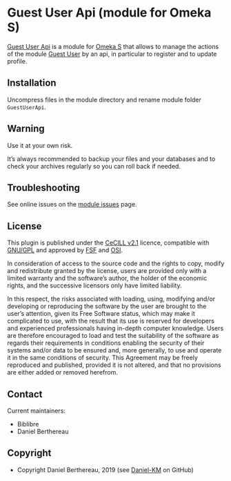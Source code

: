 Guest User Api (module for Omeka S)
===================================

[Guest User Api] is a module for [Omeka S] that allows to manage the actions of
the module [Guest User] by an api, in particular to register and to update
profile.


Installation
------------

Uncompress files in the module directory and rename module folder `GuestUserApi`.


Warning
-------

Use it at your own risk.

It’s always recommended to backup your files and your databases and to check
your archives regularly so you can roll back if needed.


Troubleshooting
---------------

See online issues on the [module issues] page.


License
-------

This plugin is published under the [CeCILL v2.1] licence, compatible with
[GNU/GPL] and approved by [FSF] and [OSI].

In consideration of access to the source code and the rights to copy, modify and
redistribute granted by the license, users are provided only with a limited
warranty and the software’s author, the holder of the economic rights, and the
successive licensors only have limited liability.

In this respect, the risks associated with loading, using, modifying and/or
developing or reproducing the software by the user are brought to the user’s
attention, given its Free Software status, which may make it complicated to use,
with the result that its use is reserved for developers and experienced
professionals having in-depth computer knowledge. Users are therefore encouraged
to load and test the suitability of the software as regards their requirements
in conditions enabling the security of their systems and/or data to be ensured
and, more generally, to use and operate it in the same conditions of security.
This Agreement may be freely reproduced and published, provided it is not
altered, and that no provisions are either added or removed herefrom.


Contact
-------

Current maintainers:

* Biblibre
* Daniel Berthereau


Copyright
---------

* Copyright Daniel Berthereau, 2019 (see [Daniel-KM] on GitHub)


[Guest User Api]: https://github.com/biblibre/Omeka-S-module-GuestUserApi
[Guest User]: https://github.com/biblibre/Omeka-S-module-GuestUser
[Omeka S]: https://www.omeka.org/s
[module issues]: https://github.com/biblibre/Omeka-S-module-GuestUserApi/issues
[CeCILL v2.1]: https://www.cecill.info/licences/Licence_CeCILL_V2.1-en.html
[GNU/GPL]: https://www.gnu.org/licenses/gpl-3.0.html
[FSF]: https://www.fsf.org
[OSI]: http://opensource.org
[Daniel-KM]: https://github.com/Daniel-KM "Daniel Berthereau"
